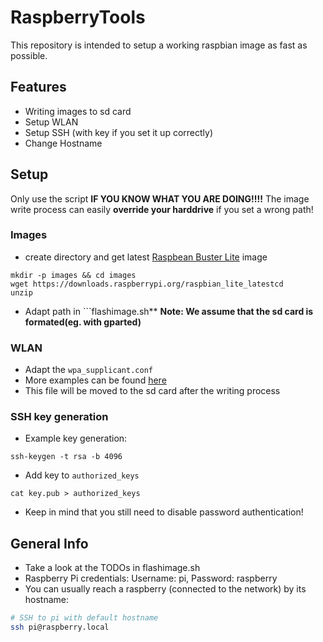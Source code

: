 # RaspberryTools

This repository is intended to setup a working raspbian image as fast as possible.

## Features
* Writing images to sd card
* Setup WLAN
* Setup SSH (with key if you set it up correctly)
* Change Hostname

## Setup
Only use the script **IF YOU KNOW WHAT YOU ARE DOING!!!!** 
The image write process can easily **override your harddrive** if you set a wrong path!


### Images
* create directory and get latest [Raspbean Buster Lite](https://www.raspberrypi.org/downloads/raspbian/) image 
```
mkdir -p images && cd images
wget https://downloads.raspberrypi.org/raspbian_lite_latestcd 
unzip 

```
* Adapt path in ```flashimage.sh**
**Note: We assume that the sd card is formated(eg. with gparted)**

### WLAN
* Adapt the ```wpa_supplicant.conf```
* More examples can be found [here](https://github.com/ccrisan/motioneyeos/wiki/Wifi-Preconfiguration)
* This file will be moved to the sd card after the writing process

### SSH key generation
* Example key generation:
```
ssh-keygen -t rsa -b 4096
```
* Add key to ```authorized_keys```
```
cat key.pub > authorized_keys
```
* Keep in mind that you still need to disable password authentication!

## General Info
* Take a look at the TODOs in flashimage.sh
* Raspberry Pi credentials: Username: pi, Password: raspberry
* You can usually reach a raspberry (connected to the network) by its hostname:
```bash
# SSH to pi with default hostname
ssh pi@raspberry.local
```

